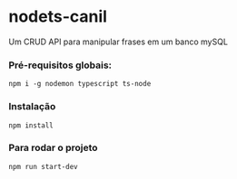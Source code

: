 # nodets-canil
Um CRUD API para manipular frases em um banco mySQL

### Pré-requisitos globais:
`npm i -g nodemon typescript ts-node`

### Instalação
`npm install`

### Para rodar o projeto
`npm run start-dev`